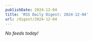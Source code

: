 ```yaml
---
publishDate: 2024-12-04
title: 'RSS Daily Digest: 2024-12-04'
url: /digest/2024-12-04
---
```


_No feeds today!_
